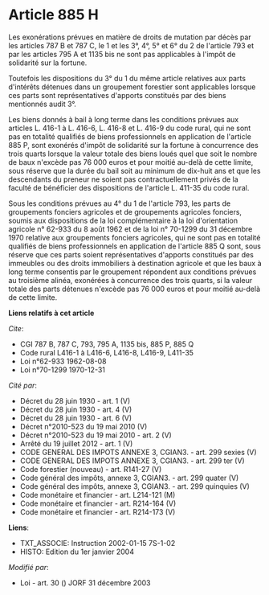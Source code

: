 # Article 885 H

Les exonérations prévues en matière de droits de mutation par décès par les articles 787 B et 787 C, le 1 et les 3°, 4°, 5°
et 6° du 2 de l'article 793 et par les articles 795 A et 1135 bis ne sont pas applicables à l'impôt de solidarité sur la
fortune.

Toutefois les dispositions du 3° du 1 du même article relatives aux parts d'intérêts détenues dans un groupement forestier
sont applicables lorsque ces parts sont représentatives d'apports constitués par des biens mentionnés audit 3°.

Les biens donnés à bail à long terme dans les conditions prévues aux articles L. 416-1 à L. 416-6, L. 416-8 et L. 416-9 du
code rural, qui ne sont pas en totalité qualifiés de biens professionnels en application de l'article 885 P, sont exonérés
d'impôt de solidarité sur la fortune à concurrence des trois quarts lorsque la valeur totale des biens loués quel que soit le
nombre de baux n'excède pas 76 000 euros et pour moitié au-delà de cette limite, sous réserve que la durée du bail soit au
minimum de dix-huit ans et que les descendants du preneur ne soient pas contractuellement privés de la faculté de bénéficier
des dispositions de l'article L. 411-35 du code rural.

Sous les conditions prévues au 4° du 1 de l'article 793, les parts de groupements fonciers agricoles et de groupements
agricoles fonciers, soumis aux dispositions de la loi complémentaire à la loi d'orientation agricole n° 62-933 du 8 août 1962
et de la loi n° 70-1299 du 31 décembre 1970 relative aux groupements fonciers agricoles, qui ne sont pas en totalité
qualifiés de biens professionnels en application de l'article 885 Q sont, sous réserve que ces parts soient représentatives
d'apports constitués par des immeubles ou des droits immobiliers à destination agricole et que les baux à long terme
consentis par le groupement répondent aux conditions prévues au troisième alinéa, exonérées à concurrence des trois quarts,
si la valeur totale des parts détenues n'excède pas 76 000 euros et pour moitié au-delà de cette limite.

**Liens relatifs à cet article**

_Cite_:

  - CGI 787 B, 787 C, 793, 795 A, 1135 bis, 885 P, 885 Q
  - Code rural L416-1 à L416-6, L416-8, L416-9, L411-35
  - Loi n°62-933 1962-08-08
  - Loi n°70-1299 1970-12-31

_Cité par_:

  - Décret du 28 juin 1930 - art. 1 (V)
  - Décret du 28 juin 1930 - art. 4 (V)
  - Décret du 28 juin 1930 - art. 6 (V)
  - Décret n°2010-523 du 19 mai 2010 (V)
  - Décret n°2010-523 du 19 mai 2010 - art. 2 (V)
  - Arrêté du 19 juillet 2012 - art. 1 (V)
  - CODE GENERAL DES IMPOTS ANNEXE 3, CGIAN3. - art. 299 sexies (V)
  - CODE GENERAL DES IMPOTS ANNEXE 3, CGIAN3. - art. 299 ter (V)
  - Code forestier (nouveau) - art. R141-27 (V)
  - Code général des impôts, annexe 3, CGIAN3. - art. 299 quater (V)
  - Code général des impôts, annexe 3, CGIAN3. - art. 299 quinquies (V)
  - Code monétaire et financier - art. L214-121 (M)
  - Code monétaire et financier - art. R214-164 (V)
  - Code monétaire et financier - art. R214-173 (V)

**Liens**:

  - TXT_ASSOCIE: Instruction 2002-01-15 7S-1-02
  - HISTO: Edition du 1er janvier 2004

_Modifié par_:

  - Loi - art. 30 () JORF 31 décembre 2003

